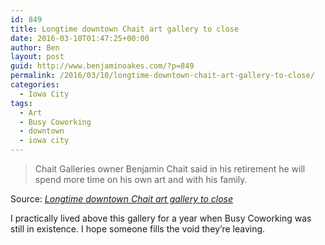 ```yaml
---
id: 849
title: Longtime downtown Chait art gallery to close
date: 2016-03-10T01:47:25+00:00
author: Ben
layout: post
guid: http://www.benjaminoakes.com/?p=849
permalink: /2016/03/10/longtime-downtown-chait-art-gallery-to-close/
categories:
  - Iowa City
tags:
  - Art
  - Busy Coworking
  - downtown
  - iowa city
---
```

> Chait Galleries owner Benjamin Chait said in his retirement he will spend more time on his own art and with his family.

Source: _[Longtime downtown Chait art gallery to close](http://www.press-citizen.com/story/news/local/2016/03/09/longtime-downtown-chait-art-gallery-close/81541108/)_

I practically lived above this gallery for a year when Busy Coworking was still in existence. I hope someone fills the void they&#8217;re leaving.